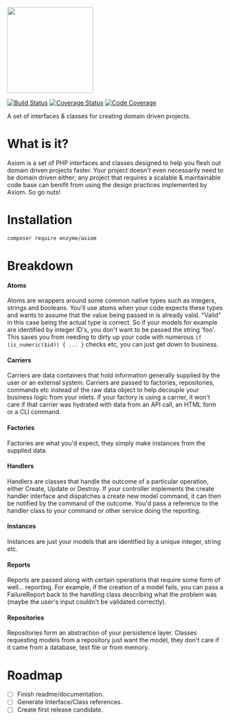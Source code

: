 <img src="https://cloud.githubusercontent.com/assets/2805249/12291425/e1430a16-ba32-11e5-950e-7887df7a75e9.png" width="200">

[![Build Status](https://travis-ci.org/enzyme/axiom.svg?branch=master)](https://travis-ci.org/enzyme/axiom)
[![Coverage Status](https://coveralls.io/repos/enzyme/axiom/badge.svg?branch=master&service=github)](https://coveralls.io/github/enzyme/axiom?branch=master)
[![Code Coverage](https://scrutinizer-ci.com/g/enzyme/axiom/badges/coverage.png?b=master)](https://scrutinizer-ci.com/g/enzyme/axiom/?branch=master)

A set of interfaces & classes for creating domain driven projects.

# What is it?

Axiom is a set of PHP interfaces and classes designed to help you flesh out domain driven projects faster. Your project doesn't even necessarily need to be domain driven either; any project that requires a scalable & maintainable code base can benifit from using the design practices implemented by Axiom. So go nuts!

# Installation

```bash
composer require enzyme/axiom
```

# Breakdown

#### Atoms

Atoms are wrappers around some common native types such as integers, strings and booleans. You'll use atoms when your code expects these types and wants to assume that the value being passed in is already valid. "Valid" in this case being the actual type is correct. So if your models for example are identified by integer ID's, you don't want to be passed the string 'foo'. This saves you from needing to dirty up your code with numerous `if (is_numeric($id)) { ... }` checks etc, you can just get down to business.

#### Carriers

Carriers are data containers that hold information generally supplied by the user or an external system. Carriers are passed to factories, repositories, commands etc instead of the raw data object to help decouple your business logic from your inlets. If your factory is using a carrier, it won't care if that carrier was hydrated with data from an API call, an HTML form or a CLI command.

#### Factories

Factories are what you'd expect, they simply make instances from the supplied data.

#### Handlers

Handlers are classes that handle the outcome of a particular operation, either Create, Update or Destroy. If your controller implements the create handler interface and dispatches a create new model command, it can then be notified by the command of the outcome. You'd pass a reference to the handler class to your command or other service doing the reporting.

#### Instances

Instances are just your models that are identified by a unique integer, string etc.

#### Reports

Reports are passed along with certain operations that require some form of well... reporting. For example, if the creation of a model fails, you can pass a FailureReport back to the handling class describing what the problem was (maybe the user's input couldn't be validated correctly).

#### Repositories

Repositories form an abstraction of your persistence layer. Classes requesting models from a repository just want the model, they don't care if it came from a database, text file or from memory.

# Roadmap
- [ ] Finish readme/documentation.
- [ ] Generate Interface/Class references.
- [ ] Create first release candidate.
